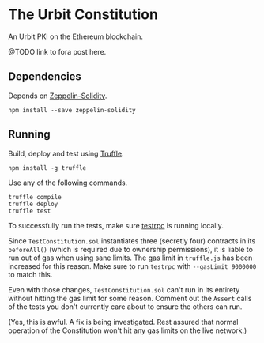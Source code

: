 # The Urbit Constitution

An Urbit PKI on the Ethereum blockchain.

@TODO link to fora post here.

## Dependencies

Depends on [Zeppelin-Solidity](https://openzeppelin.org/).

```
npm install --save zeppelin-solidity
```

## Running

Build, deploy and test using [Truffle](http://truffleframework.com/).

```
npm install -g truffle
```

Use any of the following commands.

```
truffle compile
truffle deploy
truffle test
```

To successfully run the tests, make sure [testrpc](https://github.com/ethereumjs/testrpc) is running locally.

Since `TestConstitution.sol` instantiates three (secretly four) contracts in its `beforeAll()` (which is required due to ownership permissions), it is liable to run out of gas when using sane limits. The gas limit in `truffle.js` has been increased for this reason. Make sure to run `testrpc` with `--gasLimit 9000000` to match this.

Even with those changes, `TestConstitution.sol` can't run in its entirety without hitting the gas limit for some reason. Comment out the `Assert` calls of the tests you don't currently care about to ensure the others can run.

(Yes, this is awful. A fix is being investigated. Rest assured that normal operation of the Constitution won't hit any gas limits on the live network.)


